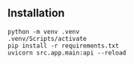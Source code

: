 ## Installation

````
python -m venv .venv
.venv/Scripts/activate
pip install -r requirements.txt
uvicorn src.app.main:api --reload
````
